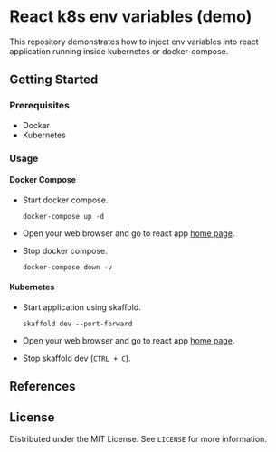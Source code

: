 # React k8s env variables (demo)

This repository demonstrates how to inject env variables into react application running inside kubernetes or docker-compose.


## Getting Started

### Prerequisites

* Docker
* Kubernetes

### Usage

#### Docker Compose

* Start docker compose.
  ```shell
  docker-compose up -d 
  ```

* Open your web browser and go to react app [home page](http://localhost:3000/).

* Stop docker compose.
  ```shell
  docker-compose down -v
  ```

#### Kubernetes

* Start application using skaffold.
  ```shell
  skaffold dev --port-forward
  ```
* Open your web browser and go to react app [home page](http://localhost:3000/).

* Stop skaffold dev (`CTRL + C`).

## References

## License

Distributed under the MIT License. See `LICENSE` for more information.
